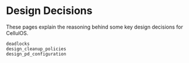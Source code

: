 # Design Decisions

These pages explain the reasoning behind some key design decisions for CellulOS.

```{toctree}
deadlocks
design_cleanup_policies
design_pd_configuration
```